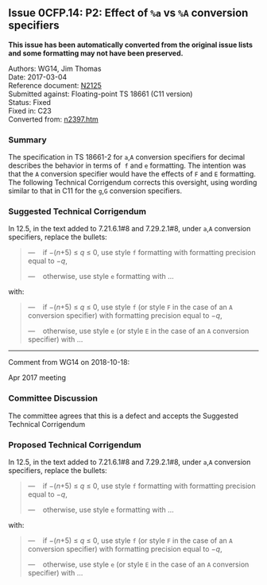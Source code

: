 ## Issue 0CFP.14: P2: Effect of `%a` vs `%A` conversion specifiers

**This issue has been automatically converted from the original issue lists and some formatting may not have been preserved.**

Authors: WG14, Jim Thomas  
Date: 2017-03-04  
Reference document: [N2125](https://www.open-std.org/jtc1/sc22/wg14/www/docs/n2125.pdf)  
Submitted against: Floating-point TS 18661 (C11 version)  
Status: Fixed  
Fixed in: C23  
Converted from: [n2397.htm](https://www.open-std.org/jtc1/sc22/wg14/www/docs/n2397.htm)

### Summary

The specification in TS 18661-2 for `a`,`A` conversion specifiers for decimal
describes the behavior in terms of  `f` and `e` formatting. The intention was
that the `A` conversion specifier would have the effects of `F` and `E`
formatting. The following Technical Corrigendum corrects this oversight, using
wording similar to that in C11 for the `g`,`G` conversion specifiers.

### Suggested Technical Corrigendum

In 12.5, in the text added to 7.21.6.1#8 and 7.29.2.1#8, under `a`,`A`
conversion specifiers, replace the bullets:

> —    if −(*n*\+5) ≤ *q* ≤ 0, use style `f` formatting with formatting precision
> equal to −*q*,
>
> —    otherwise, use style `e` formatting with …

with:

> —    if −(*n*\+5) ≤ *q* ≤ 0, use style `f` (or style `F` in the case of an `A`
> conversion specifier) with formatting precision equal to −*q*,
>
> —    otherwise, use style `e` (or style `E` in the case of an `A` conversion
> specifier) with …

---

Comment from WG14 on 2018-10-18:

Apr 2017 meeting

### Committee Discussion

The committee agrees that this is a defect and accepts the Suggested Technical
Corrigendum

### Proposed Technical Corrigendum

In 12.5, in the text added to 7.21.6.1#8 and 7.29.2.1#8, under `a`,`A`
conversion specifiers, replace the bullets:

> —    if −(*n*\+5) ≤ *q* ≤ 0, use style `f` formatting with formatting precision
> equal to −*q*,
>
> —    otherwise, use style `e` formatting with …

with:

> —    if −(*n*\+5) ≤ *q* ≤ 0, use style `f` (or style `F` in the case of an `A`
> conversion specifier) with formatting precision equal to −*q*,
>
> —    otherwise, use style `e` (or style `E` in the case of an `A` conversion
> specifier) with …
